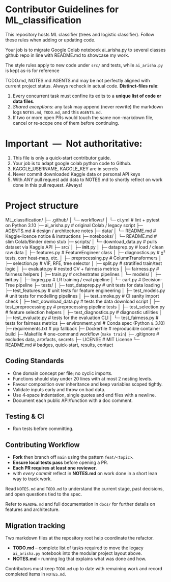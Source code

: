 # Contributor Guidelines for ML_classification

This repository hosts ML classifier (trees and logistic classifier).  Follow these rules when adding or updating code.

Your job is to migrate Google Colab notebook ai_arisha.py to several classes github repo in line with README.md to showcase my work.

The style rules apply to new code under `src/` and tests, while `ai_arisha.py` is kept as-is for reference

TODO.md, NOTES.md AGENTS.md may be not perfectly aligned with current project status. Always recheck in actual code.
**Distinct-files rule**:  
   1. Every concurrent task must confine its edits to a **unique list of code or data files**.  
   2. *Shared exceptions*: any task may append (never rewrite) the markdown logs `NOTES.md`, `TODO.md`, and this `AGENTS.md`.  
   3. If two or more open PRs would touch the same non-markdown file, cancel or re-scope one of them before continuing.

# Important — Not authoritative:
1. This file is only a quick-start contributor guide.
2. Your job is to adapt google colab python code to Github.
3. KAGGLE_USERNAME, KAGGLE_KEY are in secrets
4. Never commit downloaded Kaggle data or personal API keys
5. With *ANY* pull request add data to NOTES.md to shortly reflect on work done in this pull request. Always! 

# Project structure
ML_classification/
├─ .github/
│   └─ workflows/
│       └─ ci.yml                   # lint + pytest on Python 3.10
├─ ai_arisha.py                     # original Colab / legacy script
├─ AGENTS.md                        # design / architecture notes
├─ data/
│   └─ README.md                    # Kaggle‐licence notice & instructions
├─ notebooks/
│   └─ README.md                    # slim Colab/Binder demo stub
├─ scripts/
│   └─ download_data.py             # pulls dataset via Kaggle API
├─ src/
│   ├─ __init__.py
│   ├─ dataprep.py                  # load / clean raw data
│   ├─ features.py                  # FeatureEngineer class
│   ├─ diagnostics.py               # χ² tests, corr heat-map, etc.
│   ├─ preprocessing.py             # ColumnTransformers
│   ├─ selection.py                 # VIF, RFE, tree selector
│   ├─ split.py                     # stratified train/test logic
│   ├─ evaluate.py                  # nested CV + fairness metrics
│   ├─ fairness.py                  # fairness helpers
│   ├─ train.py                     # orchestrates pipelines
│   └─ models/
│       ├─ __init__.py
│       ├─ logreg.py                # LR training / eval pipeline
│       └─ cart.py                  # Decision-Tree pipeline
├─ tests/
│   ├─ test_dataprep.py             # unit tests for data loading
│   ├─ test_features.py             # unit tests for feature engineering
│   ├─ test_models.py               # unit tests for modelling pipelines
│   ├─ test_smoke.py                # CI sanity import check
│   ├─ test_download_data.py        # tests the data download script
│   ├─ test_preprocessing.py        # preprocessing pipeline tests
│   ├─ test_selection.py            # feature selection helpers
│   ├─ test_diagnostics.py          # diagnostic utilities
│   ├─ test_evaluate.py             # tests for the evaluation CLI
│   └─ test_fairness.py             # tests for fairness metrics
├─ environment.yml                  # Conda spec (Python ≥ 3.10)
├─ requirements.txt                 # pip fallback
├─ Dockerfile                       # reproducible container build
├─ Makefile                         # one-command workflow (`make train`)
├─ .gitignore                       # excludes data, artefacts, secrets
├─ LICENSE                          # MIT License
└─ README.md                        # badges, quick-start, results, contact



## Coding Standards
- One domain concept per file; no cyclic imports.
- Functions should stay under 20 lines with at most 2 nesting levels.
- Favour composition over inheritance and keep variables scoped tightly.
- Validate inputs early and throw on bad data.
- Use 4‑space indentation, single quotes and end files with a newline.
- Document each public API/function with a doc comment.


## Testing & CI
- Run tests before committing.

## Contributing Workflow
- **Fork** then branch off `main` using the pattern `feat/<topic>`.
- **Ensure local tests pass** before opening a PR.
- **Each PR requires at least one reviewer.**
- with *every commit* reflect in **NOTES.md** on work done in a short lean way to track work.

Read `NOTES.md` and `TODO.md` to understand the current stage, past decisions, and open questions tied to the spec.

Refer to `README.md` and full documentation in `docs/` for further details on features and architecture.

## Migration tracking

Two markdown files at the repository root help coordinate the refactor.

- **TODO.md** – complete list of tasks required to move the legacy `ai_arisha.py` notebook into the modular project layout above.
- **NOTES.md** – running log that explains what was done and how.

Contributors must keep `TODO.md` up to date with remaining work and record completed items in `NOTES.md`.
